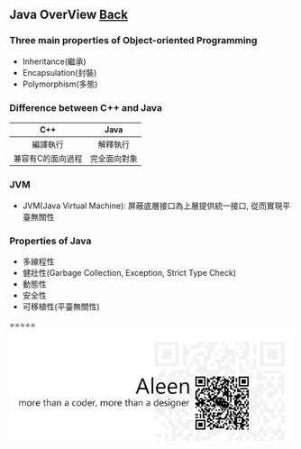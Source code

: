 ## Java OverView [Back](./../Java.md)
### Three main properties of Object-oriented Programming
- Inheritance(繼承)
- Encapsulation(封裝)
- Polymorphism(多態)

### Difference between C++ and Java
C++|Java
:----:|:-----:
編譯執行|解釋執行
兼容有C的面向過程|完全面向對象



### JVM
- JVM(Java Virtual Machine): 屏蔽底層接口為上層提供統一接口, 從而實現平臺無關性

### Properties of Java
- 多線程性
- 健壯性(Garbage Collection, Exception, Strict Type Check)
- 動態性
- 安全性
- 可移植性(平臺無關性)

=====
<a href="http://aleen42.github.io/" target="_blank" ><img src="./../../../pic/tail.gif"></a>
